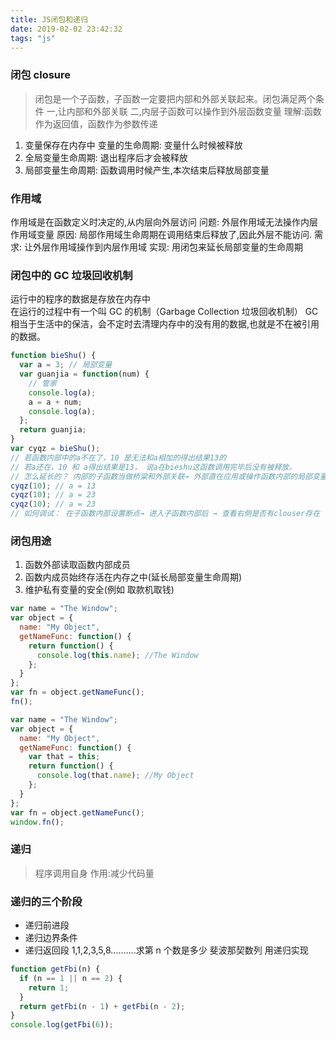 ```yaml
---
title: JS闭包和递归
date: 2019-02-02 23:42:32
tags: "js"
---
```


### 闭包 closure

> 闭包是一个子函数，子函数一定要把内部和外部关联起来。闭包满足两个条件 一,让内部和外部关联 二,内层子函数可以操作到外层函数变量
> 理解:函数作为返回值，函数作为参数传递

1. 变量保存在内存中 变量的生命周期: 变量什么时候被释放
2. 全局变量生命周期: 退出程序后才会被释放
3. 局部变量生命周期: 函数调用时候产生,本次结束后释放局部变量

### 作用域

作用域是在函数定义时决定的,从内层向外层访问
问题: 外层作用域无法操作内层作用域变量
原因: 局部作用域生命周期在调用结束后释放了,因此外层不能访问.
需求: 让外层作用域操作到内层作用域
实现: 用闭包来延长局部变量的生命周期

### 闭包中的 GC 垃圾回收机制
<!-- more -->
运行中的程序的数据是存放在内存中  
 在运行的过程中有一个叫 GC 的机制（Garbage Collection 垃圾回收机制）
GC 相当于生活中的保洁，会不定时去清理内存中的没有用的数据,也就是不在被引用的数据。

```js
function bieShu() {
  var a = 3; // 局部变量
  var guanjia = function(num) {
    // 管家
    console.log(a);
    a = a + num;
    console.log(a);
  };
  return guanjia;
}
var cyqz = bieShu();
// 若函数内部中的a不在了，10 是无法和a相加的得出结果13的
// 若a还在，10 和 a得出结果是13， 说a在bieshu这函数调用完毕后没有被释放。
// 怎么延长的？ 内部的子函数当做桥梁和外部关联→ 外部直在应用或操作函数内部的局部变量→ 所以局部变量没有当做垃圾数据释放
cyqz(10); // a = 13
cyqz(10); // a = 23
cyqz(10); // a = 23
// 如何调试： 在子函数内部设置断点→ 进入子函数内部后 → 查看右侧是否有clouser存在
```

### 闭包用途

1. 函数外部读取函数内部成员
2. 函数内成员始终存活在内存之中(延长局部变量生命周期)
3. 维护私有变量的安全(例如 取款机取钱)

```javascript
var name = "The Window";
var object = {
  name: "My Object",
  getNameFunc: function() {
    return function() {
      console.log(this.name); //The Window
    };
  }
};
var fn = object.getNameFunc();
fn();
```

```javascript
var name = "The Window";
var object = {
  name: "My Object",
  getNameFunc: function() {
    var that = this;
    return function() {
      console.log(that.name); //My Object
    };
  }
};
var fn = object.getNameFunc();
window.fn();
```

### 递归

> 程序调用自身 作用:减少代码量

### 递归的三个阶段

- 递归前进段
- 递归边界条件
- 递归返回段
  1,1,2,3,5,8..........求第 n 个数是多少 斐波那契数列 用递归实现

```js
function getFbi(n) {
  if (n == 1 || n == 2) {
    return 1;
  }
  return getFbi(n - 1) + getFbi(n - 2);
}
console.log(getFbi(6));
```
